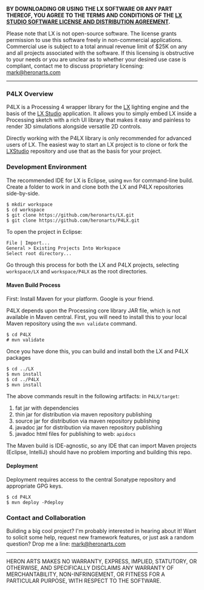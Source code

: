 **BY DOWNLOADING OR USING THE LX SOFTWARE OR ANY PART THEREOF, YOU AGREE TO THE TERMS AND CONDITIONS OF THE [LX STUDIO SOFTWARE LICENSE AND DISTRIBUTION AGREEMENT](http://lx.studio/license).**

Please note that LX is not open-source software. The license grants permission to use this software freely in non-commercial applications. Commercial use is subject to a total annual revenue limit of $25K on any and all projects associated with the software. If this licensing is obstructive to your needs or you are unclear as to whether your desired use case is compliant, contact me to discuss proprietary licensing: mark@heronarts.com

---

### P4LX Overview ###

P4LX is a Processing 4 wrapper library for the [LX](https://github.com/heronarts/LX) lighting engine and the basis of the [LX Studio](http://lx.studio/) application. It allows you to simply embed LX inside a Processing sketch with a rich UI library that makes it easy and painless to render 3D simulations alongside versatile 2D controls.

Directly working with the P4LX library is only recommended for advanced users of LX. The easiest way to start an LX project is to clone or fork the [LXStudio](https://github.com/heronarts/LXStudio) repository and use that as the basis for your project.

### Development Environment ###

The recommended IDE for LX is Eclipse, using `mvn` for command-line build. Create a folder to work in and clone both the LX and P4LX repositories side-by-side.
```
$ mkdir workspace
$ cd workspace
$ git clone https://github.com/heronarts/LX.git
$ git clone https://github.com/heronarts/P4LX.git
```

To open the project in Eclipse:
```
File | Import...
General > Existing Projects Into Workspace
Select root directory...
```

Go through this process for both the LX and P4LX projects, selecting `workspace/LX` and `workspace/P4LX` as the root directories.

#### Maven Build Process ####

First: Install Maven for your platform. Google is your friend.

P4LX depends upon the Processing core library JAR file, which is not available in Maven central. First, you will need to install this to your local Maven repository using the `mvn validate` command. 
```
$ cd P4LX
# mvn validate
```

Once you have done this, you can build and install both the LX and P4LX packages
```
$ cd ../LX
$ mvn install
$ cd ../P4LX
$ mvn install
```
The above commands result in the following artifacts:
in `P4LX/target`:
1. fat jar with dependencies
1. thin jar for distribution via maven repository publishing
1. source jar for distribution via maven repository publishing
1. javadoc jar for distribution via maven repository publishing
1. javadoc html files for publishing to web: `apidocs`

The Maven build is IDE-agnostic, so any IDE that can import Maven projects (Eclipse, IntelliJ) should have no problem importing and building this repo.

#### Deployment ####

Deployment requires access to the central Sonatype repository and appropriate GPG keys.

```
$ cd P4LX
$ mvn deploy -Pdeploy
```

### Contact and Collaboration ###

Building a big cool project? I'm probably interested in hearing about it! Want to solicit some help, request new framework features, or just ask a random question? Drop me a line: mark@heronarts.com

---

HERON ARTS MAKES NO WARRANTY, EXPRESS, IMPLIED, STATUTORY, OR OTHERWISE, AND SPECIFICALLY DISCLAIMS ANY WARRANTY OF MERCHANTABILITY, NON-INFRINGEMENT, OR FITNESS FOR A PARTICULAR PURPOSE, WITH RESPECT TO THE SOFTWARE.


